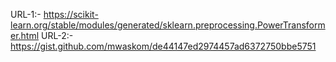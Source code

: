 URL-1:- https://scikit-learn.org/stable/modules/generated/sklearn.preprocessing.PowerTransformer.html
URL-2:- https://gist.github.com/mwaskom/de44147ed2974457ad6372750bbe5751
